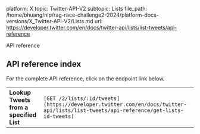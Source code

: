 platform: X
topic: Twitter-API-V2
subtopic: Lists
file_path: /home/bhuang/nlp/rag-race-challenge2-2024/platform-docs-versions/X_Twitter-API-V2/Lists.md
url: https://developer.twitter.com/en/docs/twitter-api/lists/list-tweets/api-reference

API reference

## API reference index

For the complete API reference, click on the endpoint link below.  
  

|     |     |
| --- | --- |
| **Lookup Tweets from a specified List** | `[GET /2/lists/:id/tweets](https://developer.twitter.com/en/docs/twitter-api/lists/list-tweets/api-reference/get-lists-id-tweets)` |